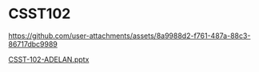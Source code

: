 # CSST102


https://github.com/user-attachments/assets/8a9988d2-f761-487a-88c3-86717dbc9989


[CSST-102-ADELAN.pptx](https://github.com/user-attachments/files/16836890/CSST-102-ADELAN.pptx)

